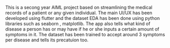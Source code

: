 This is a secong year AIML project based on streamlining the medical records of a patient or any given individual. The main UI/UX has been developed using flutter and the dataset EDA has been done using python
libraries such as seaborn , matplotlib. The app also tells what kind of disease a person has or may have if he or she inputs a certain amount of symptoms in it. The dataset has been trained to accept around 3 symptoms
per disease and tells its precatuion too.
